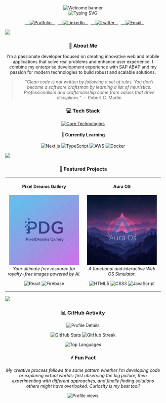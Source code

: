 <div align="center">
  <img src="https://capsule-render.vercel.app/api?type=wave&color=38BDAE&height=220&section=header&text=Hello!%20I'm%20Juanses&fontSize=70&fontColor=fff&animation=fadeIn" alt="Welcome banner"/>
</div>

<div align="center">
  <img src="https://readme-typing-svg.herokuapp.com?font=Fira+Code&size=24&duration=3000&pause=1000&color=38BDAE&center=true&vCenter=true&random=false&width=500&lines=Full-Stack+Developer;SAP+ABAP+Specialist;Game+Dev+Enthusiast;Always+Learning" alt="Typing SVG" />
</div>

<p align="center">
  <a href="https://juanses-dev.com/">
    <img src="https://img.shields.io/badge/Portfolio-38BDAE?style=for-the-badge&logo=safari&logoColor=white" alt="Portfolio"/>
  </a>
  <a href="https://www.linkedin.com/in/sebastian-vargas-122aa4285/">
    <img src="https://img.shields.io/badge/LinkedIn-0077B5?style=for-the-badge&logo=linkedin&logoColor=white" alt="LinkedIn"/>
  </a>
  <a href="https://x.com/JuansesDev">
    <img src="https://img.shields.io/badge/Twitter-1DA1F2?style=for-the-badge&logo=x&logoColor=white" alt="Twitter"/>
  </a>
  <a href="mailto:juansesdevcontact@gmail.com">
    <img src="https://img.shields.io/badge/Gmail-D14836?style=for-the-badge&logo=gmail&logoColor=white" alt="Email"/>
  </a>
</p>

<img src="https://capsule-render.vercel.app/api?type=slice&color=38BDAE&height=10" />

<div align="center">
  <h3>🚀 About Me</h3>
  <p>I'm a passionate developer focused on creating innovative web and mobile applications that solve real problems and enhance user experience. I combine my enterprise development experience with SAP ABAP and my passion for modern technologies to build robust and scalable solutions.</p>
  <blockquote>
    <i>"Clean code is not written by following a set of rules. You don't become a software craftsman by learning a list of heuristics. Professionalism and craftsmanship come from values that drive disciplines."</i> — Robert C. Martin
  </blockquote>
</div>

<div align="center">
  <h3>💻 Tech Stack</h3>
  <p>
    <a href="https://skillicons.dev">
      <img src="https://skillicons.dev/icons?i=sap,js,react,nodejs,html,css,godot,git,github,firebase,linux,bootstrap" alt="Core Technologies"/>
    </a>
  </p>
  <h4>🌱 Currently Learning</h4>
  <p>
    <img src="https://img.shields.io/badge/Next.js-000000?style=for-the-badge&logo=nextdotjs&logoColor=white" alt="Next.js"/>
    <img src="https://img.shields.io/badge/TypeScript-3178C6?style=for-the-badge&logo=typescript&logoColor=white" alt="TypeScript"/>
    <img src="https://img.shields.io/badge/AWS-232F3E?style=for-the-badge&logo=amazonaws&logoColor=white" alt="AWS"/>
    <img src="https://img.shields.io/badge/Docker-2496ED?style=for-the-badge&logo=docker&logoColor=white" alt="Docker"/>
  </p>
</div>

<img src="https://capsule-render.vercel.app/api?type=slice&color=38BDAE&height=10" />

<div align="center">
  <h3>🔭 Featured Projects</h3>
</div>

<table>
  <tr>
    <td width="50%" valign="top">
      <div align="center">
        <h4>Pixel Dreams Gallery</h4>
        <a href="https://pixeldreamsgallery.me/" target="_blank">
          <img src="https://github.com/JuansesDev/JuansesDev/blob/main/Images/PDG.jpeg?raw=true" width="95%" alt="Pixel Dreams Gallery"/>
        </a>
        <br>
        <i>Your ultimate free resource for royalty-free images powered by AI.</i>
        <p>
          <img src="https://img.shields.io/badge/React-20232A?style=flat&logo=react&logoColor=61DAFB" alt="React"/>
          <img src="https://img.shields.io/badge/Firebase-FFCA28?style=flat&logo=firebase&logoColor=black" alt="Firebase"/>
        </p>
      </div>
    </td>
    <td width="50%" valign="top">
      <div align="center">
        <h4>Aura OS</h4>
        <a href="https://juansesdev.github.io/AuraOs/" target="_blank">
          <img src="https://github.com/JuansesDev/JuansesDev/blob/main/Images/auraOs-512.png?raw=true" width="95%" alt="AuraOs"/>
        </a>
        <br>
        <i>A functional and interactive Web OS Simulator.</i>
        <p>
          <img src="https://img.shields.io/badge/HTML5-E34F26?style=flat&logo=html5&logoColor=white" alt="HTML5"/>
          <img src="https://img.shields.io/badge/CSS3-1572B6?style=flat&logo=css3&logoColor=white" alt="CSS3"/>
          <img src="https://img.shields.io/badge/JavaScript-F7DF1E?style=flat&logo=javascript&logoColor=black" alt="JavaScript"/>
        </p>
      </div>
    </td>
  </tr>
</table>

<img src="https://capsule-render.vercel.app/api?type=slice&color=38BDAE&height=10" />

<div align="center">
  <h3>📊 GitHub Activity</h3>
  <p>
    <img src="https://github-profile-summary-cards.vercel.app/api/cards/profile-details?username=JuansesDev&theme=tokyonight" alt="Profile Details"/>
  </p>
  <p>
    <img src="https://github-readme-stats.vercel.app/api?username=JuansesDev&show_icons=true&count_private=true&theme=tokyonight&border_radius=10" width="48%" alt="GitHub Stats"/>
    <img src="https://github-readme-streak-stats.herokuapp.com/?user=JuansesDev&theme=tokyonight&border_radius=10" width="48%" alt="GitHub Streak"/>
  </p>
  <p>
    <img src="https://github-readme-stats.vercel.app/api/top-langs/?username=JuansesDev&layout=compact&theme=tokyonight&border_radius=10&count_private=true" width="40%" alt="Top Languages"/>
  </p>
</div>

<div align="center">
  <h3>⚡ Fun Fact</h3>
  <p><i>My creative process follows the same pattern whether I'm developing code or exploring virtual worlds: first observing the big picture, then experimenting with different approaches, and finally finding solutions others might have overlooked. Curiosity is my best tool!</i></p>
</div>

<p align="center">
  <img src="https://komarev.com/ghpvc/?username=JuansesDev&style=for-the-badge&color=38BDAE" alt="Profile views" />
</p>
